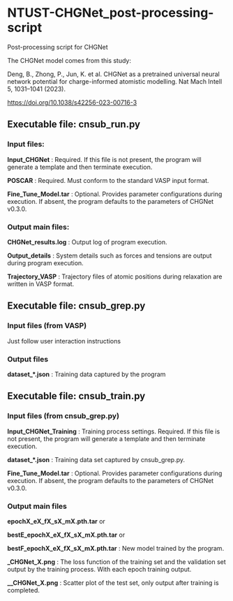 # NTUST-CHGNet_post-processing-script
Post-processing script for CHGNet

The CHGNet model comes from this study:

Deng, B., Zhong, P., Jun, K. et al. CHGNet as a pretrained universal neural network potential for charge-informed atomistic modelling. Nat Mach Intell 5, 1031–1041 (2023). 

https://doi.org/10.1038/s42256-023-00716-3

## Executable file: cnsub_run.py
### Input files:
**Input_CHGNet** : Required. If this file is not present, the program will generate a template and then terminate execution.

**POSCAR** : Required. Must conform to the standard VASP input format.

**Fine_Tune_Model.tar** : Optional. Provides parameter configurations during execution. If absent, the program defaults to the parameters of CHGNet v0.3.0.

### Output main files:
**CHGNet_results.log** : Output log of program execution.

**Output_details** : System details such as forces and tensions are output during program execution.

**Trajectory_VASP** : Trajectory files of atomic positions during relaxation are written in VASP format.


## Executable file: cnsub_grep.py
### Input files (from VASP)
Just follow user interaction instructions

### Output files
**dataset_*.json** : Training data captured by the program


## Executable file: cnsub_train.py
### Input files (from cnsub_grep.py)
**Input_CHGNet_Training** : Training process settings. Required. If this file is not present, the program will generate a template and then terminate execution.

**dataset_*.json** : Training data set captured by cnsub_grep.py.

**Fine_Tune_Model.tar** : Optional. Provides parameter configurations during execution. If absent, the program defaults to the parameters of CHGNet v0.3.0.

### Output main files
**epochX_eX_fX_sX_mX.pth.tar** or 

**bestE_epochX_eX_fX_sX_mX.pth.tar** or

**bestF_epochX_eX_fX_sX_mX.pth.tar** : New model trained by the program.

**_CHGNet_X.png** : The loss function of the training set and the validation set output by the training process. With each epoch training output.

**__CHGNet_X.png** : Scatter plot of the test set, only output after training is completed.
